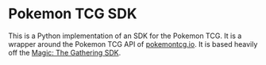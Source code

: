 # Pokemon TCG SDK

This is a Python implementation of an SDK for the Pokemon TCG. It is a wrapper around the Pokemon TCG API of [pokemontcg.io](http://pokemontcg.io/). It is based heavily off the [Magic: The Gathering SDK](http://github.com/MaicTheGathering/mtg-sdk-python).
